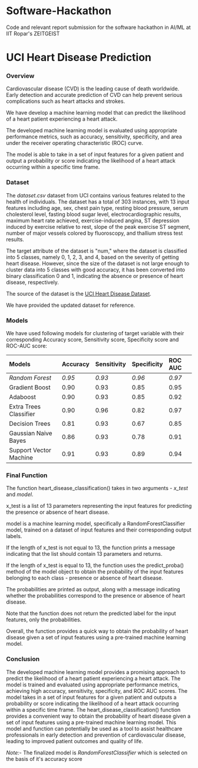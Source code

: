 # Software-Hackathon
Code and relevant report submission for the software hackathon in AI/ML at IIT Ropar's ZEITGEIST

# UCI Heart Disease Prediction
### Overview
Cardiovascular disease (CVD) is the leading cause of death worldwide. Early detection and accurate prediction of CVD can help prevent serious complications such as heart attacks and strokes.

We have  develop a machine learning model that can predict the likelihood of a heart patient experiencing a heart attack.

The developed machine learning model is evaluated using appropriate performance metrics, such as accuracy, sensitivity, specificity, and area under the receiver operating characteristic (ROC) curve.

The model is able to take in a set of input features for a given patient and output a probability or score indicating the likelihood of a heart attack occurring within a specific time frame.

### Dataset
The *dataset.csv* dataset from UCI contains various features related to the health of individuals. The dataset has a total of 303 instances, with 13 input features including age, sex, chest pain type, resting blood pressure, serum cholesterol level, fasting blood sugar level, electrocardiographic results, maximum heart rate achieved, exercise-induced angina, ST depression induced by exercise relative to rest, slope of the peak exercise ST segment, number of major vessels colored by fluoroscopy, and thallium stress test results.

The target attribute of the dataset is "num," where the dataset is classified into 5 classes, namely 0, 1, 2, 3, and 4, based on the severity of getting heart disease. However, since the size of the dataset is not large enough to cluster data into 5 classes with good accuracy, it has been converted into binary classification 0 and 1, indicating the absence or presence of heart disease, respectively.

The source of the dataset is the [UCI Heart Disease Dataset](https://archive.ics.uci.edu/ml/datasets/heart+Disease).

We have provided the updated dataset for reference.

### Models

We have used following models for clustering of target variable with their corresponding Accuracy score, Sensitivity score, Specificity score and ROC-AUC score:

| Models            | Accuracy | Sensitivity | Specificity |  ROC AUC |
| :--------------   | :------- | :-------    |:----------  |:-------|
| *Random Forest*    | *0.95* |   *0.93* | *0.96* | *0.97*|
| Gradient Boost    | 0.90 |   0.93  | 0.85 | 0.95|
|Adaboost           | 0.90 |   0.93  | 0.85 | 0.92|
|Extra Trees Classifier| 0.90 | 0.96 | 0.82 | 0.97|
|Decision Trees     | 0.81 | 0.93 | 0.67 | 0.85|
|Gaussian Naive Bayes| 0.86 | 0.93 | 0.78 | 0.91 |
|Support Vector Machine| 0.91 | 0.93 | 0.89 | 0.94 |


### Final Function
The function heart_disease_classification() takes in two arguments - *x_test* and *model*.

x_test is a list of 13 parameters representing the input features for predicting the presence or absence of heart disease.

model is a machine learning model, specifically a RandomForestClassifier model, trained on a dataset of input features and their corresponding output labels.

If the length of x_test is not equal to 13, the function prints a message indicating that the list should contain 13 parameters and returns.

If the length of x_test is equal to 13, the function uses the predict_proba() method of the model object to obtain the probability of the input features belonging to each class - presence or absence of heart disease.

The probabilities are printed as output, along with a message indicating whether the probabilities correspond to the presence or absence of heart disease.

Note that the function does not return the predicted label for the input features, only the probabilities.

Overall, the function provides a quick way to obtain the probability of heart disease given a set of input features using a pre-trained machine learning model.

### Conclusion
The developed machine learning model provides a promising approach to predict the likelihood of a heart patient experiencing a heart attack. The model is trained and evaluated using appropriate performance metrics, achieving high accuracy, sensitivity, specificity, and ROC AUC scores. The model takes in a set of input features for a given patient and outputs a probability or score indicating the likelihood of a heart attack occurring within a specific time frame. The heart_disease_classification() function provides a convenient way to obtain the probability of heart disease given a set of input features using a pre-trained machine learning model. This model and function can potentially be used as a tool to assist healthcare professionals in early detection and prevention of cardiovascular disease, leading to improved patient outcomes and quality of life.

*Note:-* The finalized model is *RandomForestClassifier* which is selected on the basis of it's accuracy score
